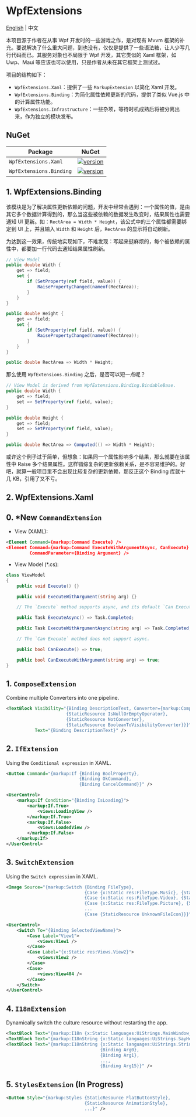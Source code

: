 # WpfExtensions

[English](./README.md) | 中文

本项目源于作者在从事 Wpf 开发时的一些游戏之作，是对现有 Mvvm 框架的补充。要说解决了什么重大问题，到也没有，仅仅是提供了一些语法糖，让人少写几行代码而已。其服务对象也不局限于 Wpf 开发，其它类似的 Xaml 框架，如 Uwp、Maui 等应该也可以使用，只是作者从未在其它框架上测试过。

项目的结构如下：

- `WpfExtensions.Xaml`：提供了一些 `MarkupExtension` 以简化 Xaml 开发。
- `WpfExtensions.Binding`：为简化属性依赖更新的代码，提供了类似 Vue.js 中的计算属性功能。
- `WpfExtensions.Infrastructure`：一些杂项，等待时机成熟后将被分离出来，作为独立的模块发布。

## NuGet

| Package                 | NuGet                                                                                                                   |
| ----------------------- | ----------------------------------------------------------------------------------------------------------------------- |
| `WpfExtensions.Xaml`    | [![version](https://img.shields.io/badge/version-1.2.0-brightgreen)](https://www.nuget.org/packages/WpfExtensions.Xaml) |
| `WpfExtensions.Binding` | [![version](https://img.shields.io/badge/version-0.1.0-orange)](https://www.nuget.org/packages/WpfExtensions.Binding)   |

## 1. WpfExtensions.Binding

该模块是为了解决属性更新依赖的问题，开发中经常会遇到：一个属性的值，是由其它多个数据计算得到的，那么当这些被依赖的数据发生改变时，结果属性也需要通知 UI 更新。如：`RectArea = Width * Height`，该公式中的三个属性都需要绑定到 UI 上，并且输入 `Width` 和 `Height` 后，`RectArea` 的显示将自动刷新。

为达到这一效果，传统地实现如下，不难发现：写起来挺麻烦的，每个被依赖的属性中，都要加一行代码去通知结果属性刷新。

```csharp
// View Model
public double Width {
    get => field;
    set {
        if (SetProperty(ref field, value)) {
            RaisePropertyChanged(nameof(RectArea));
        }
    }
}

public double Height {
    get => field;
    set {
        if (SetProperty(ref field, value)) {
            RaisePropertyChanged(nameof(RectArea));
        }
    }
}

public double RectArea => Width * Height;
```

那么使用 `WpfExtensions.Binding` 之后，是否可以短一点呢？

```csharp
// View Model is derived from WpfExtensions.Binding.BindableBase.
public double Width {
    get => field;
    set => SetProperty(ref field, value);
}

public double Height {
    get => field;
    set => SetProperty(ref field, value);
}

public double RectArea => Computed(() => Width * Height);
```

或许这个例子过于简单，但想象：如果同一个属性影响多个结果，那么就要在该属性中 Raise 多个结果属性。这样错综复杂的更新依赖关系，是不容易维护的。好吧，就算一般项目里不会出现比较复杂的更新依赖，那反正这个 Binding 库就十几 KB，引用了又不亏。

## 2. WpfExtensions.Xaml

## 0. **\*New** `CommandExtension`

- View (XAML):

```xml
<Element Command={markup:Command Execute} />
<Element Command={markup:Command ExecuteWithArgumentAsync, CanExecute}
         CommandParameter={Binding Argument} />
```

- View Model (\*.cs):

```csharp
class ViewModel
{
    public void Execute() {}

    public void ExecuteWithArgument(string arg) {}

    // The `Execute` method supports async, and its default `Can Execute` method will disable the command when it is busy.

    public Task ExecuteAsync() => Task.Completed;

    public Task ExecuteWithArgumentAsync(string arg) => Task.Completed;

    // The `Can Execute` method does not support async.

    public bool CanExecute() => true;

    public bool CanExecuteWithArgument(string arg) => true;
}
```

## 1. `ComposeExtension`

Combine multiple Converters into one pipeline.

```xml
<TextBlock Visibility="{Binding DescriptionText, Converter={markup:Compose
                       {StaticResource IsNullOrEmptyOperator},
                       {StaticResource NotConverter},
                       {StaticResource BooleanToVisibilityConverter}}}"
           Text="{Binding DescriptionText}" />
```

## 2. `IfExtension`

Using the `Conditional expression` in XAML.

```xml
<Button Command="{markup:If {Binding BoolProperty},
                            {Binding OkCommand},
                            {Binding CancelCommand}}" />
```

```xml
<UserControl>
    <markup:If Condition="{Binding IsLoading}">
        <markup:If.True>
            <views:LoadingView />
        </markup:If.True>
        <markup:If.False>
            <views:LoadedView />
        </markup:If.False>
    </markup:If>
</UserControl>
```

## 3. `SwitchExtension`

Using the `Switch expression` in XAML.

```xml
<Image Source="{markup:Switch {Binding FileType},
                              {Case {x:Static res:FileType.Music}, {StaticResource MusicIcon}},
                              {Case {x:Static res:FileType.Video}, {StaticResource VideoIcon}},
                              {Case {x:Static res:FileType.Picture}, {StaticResource PictureIcon}},
                              ...
                              {Case {StaticResource UnknownFileIcon}}}" />
```

```xml
<UserControl>
    <Switch To="{Binding SelectedViewName}">
        <Case Label="View1">
            <views:View1 />
        </Case>
        <Case Label="{x:Static res:Views.View2}">
            <views:View2 />
        </Case>
        <Case>
            <views:View404 />
        </Case>
    </Switch>
</UserControl>
```

## 4. `I18nExtension`

Dynamically switch the culture resource without restarting the app.

```xml
<TextBlock Text="{markup:I18n {x:Static languages:UiStrings.MainWindow_Title}}" />
<TextBlock Text="{markup:I18nString {x:Static languages:UiStrings.SayHello}, {Binding Username}}" />
<TextBlock Text="{markup:I18nString {x:Static languages:UiStrings.StringFormat},
                                    {Binding Arg0},
                                    {Binding Arg1},
                                    ...,
                                    {Binding Arg15}}" />
```

## 5. `StylesExtension` (In Progress)

```xml
<Button Style="{markup:Styles {StaticResource FlatButtonStyle},
                              {StaticResource AnimationStyle},
                              ...}" />
```
